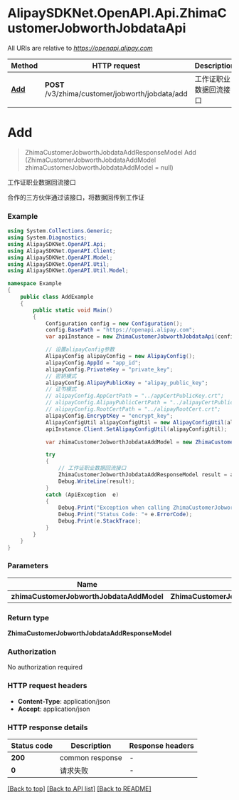 # AlipaySDKNet.OpenAPI.Api.ZhimaCustomerJobworthJobdataApi

All URIs are relative to *https://openapi.alipay.com*

Method | HTTP request | Description
------------- | ------------- | -------------
[**Add**](ZhimaCustomerJobworthJobdataApi.md#add) | **POST** /v3/zhima/customer/jobworth/jobdata/add | 工作证职业数据回流接口


<a name="add"></a>
# **Add**
> ZhimaCustomerJobworthJobdataAddResponseModel Add (ZhimaCustomerJobworthJobdataAddModel zhimaCustomerJobworthJobdataAddModel = null)

工作证职业数据回流接口

合作的三方伙伴通过该接口，将数据回传到工作证

### Example
```csharp
using System.Collections.Generic;
using System.Diagnostics;
using AlipaySDKNet.OpenAPI.Api;
using AlipaySDKNet.OpenAPI.Client;
using AlipaySDKNet.OpenAPI.Model;
using AlipaySDKNet.OpenAPI.Util;
using AlipaySDKNet.OpenAPI.Util.Model;

namespace Example
{
    public class AddExample
    {
        public static void Main()
        {
            Configuration config = new Configuration();
            config.BasePath = "https://openapi.alipay.com";
            var apiInstance = new ZhimaCustomerJobworthJobdataApi(config);

            // 设置alipayConfig参数
            AlipayConfig alipayConfig = new AlipayConfig();
            alipayConfig.AppId = "app_id";
            alipayConfig.PrivateKey = "private_key";
            // 密钥模式
            alipayConfig.AlipayPublicKey = "alipay_public_key";
            // 证书模式
            // alipayConfig.AppCertPath = "../appCertPublicKey.crt";
            // alipayConfig.AlipayPublicCertPath = "../alipayCertPublicKey_RSA2.crt";
            // alipayConfig.RootCertPath = "../alipayRootCert.crt";
            alipayConfig.EncryptKey = "encrypt_key";
            AlipayConfigUtil alipayConfigUtil = new AlipayConfigUtil(alipayConfig);
            apiInstance.Client.SetAlipayConfigUtil(alipayConfigUtil);

            var zhimaCustomerJobworthJobdataAddModel = new ZhimaCustomerJobworthJobdataAddModel(); // ZhimaCustomerJobworthJobdataAddModel |  (optional) 

            try
            {
                // 工作证职业数据回流接口
                ZhimaCustomerJobworthJobdataAddResponseModel result = apiInstance.Add(zhimaCustomerJobworthJobdataAddModel);
                Debug.WriteLine(result);
            }
            catch (ApiException  e)
            {
                Debug.Print("Exception when calling ZhimaCustomerJobworthJobdataApi.Add: " + e.Message );
                Debug.Print("Status Code: "+ e.ErrorCode);
                Debug.Print(e.StackTrace);
            }
        }
    }
}
```

### Parameters

Name | Type | Description  | Notes
------------- | ------------- | ------------- | -------------
 **zhimaCustomerJobworthJobdataAddModel** | **ZhimaCustomerJobworthJobdataAddModel**|  | [optional] 

### Return type

**ZhimaCustomerJobworthJobdataAddResponseModel**

### Authorization

No authorization required

### HTTP request headers

 - **Content-Type**: application/json
 - **Accept**: application/json


### HTTP response details
| Status code | Description | Response headers |
|-------------|-------------|------------------|
| **200** | common response |  -  |
| **0** | 请求失败 |  -  |

[[Back to top]](#) [[Back to API list]](../README.md#documentation-for-api-endpoints) [[Back to README]](../README.md)


